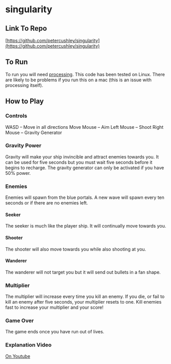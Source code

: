 # singularity
## Link To Repo
[https://github.com/petercushley/singularity](https://github.com/petercushley/singularity)
## To Run
To run you will need [processing](https://processing.org). This code has been tested on Linux. There are likely to be problems if you run this on a mac (this is an issue with processing itself).
## How to Play
### Controls
WASD – Move in all directions Move Mouse – Aim
Left Mouse – Shoot
Right Mouse – Gravity Generator
### Gravity Power
Gravity will make your ship invincible and attract enemies towards you. It can be used for five seconds but you must wait five seconds before it begins to recharge. The gravity generator can only be activated if you have 50% power.
### Enemies
Enemies will spawn from the blue portals. A new wave will spawn every ten seconds or if there are no enemies left.
#### Seeker
The seeker is much like the player ship. It will continually move towards you.
#### Shooter
The shooter will also move towards you while also shooting at you.
#### Wanderer
The wanderer will not target you but it will send out bullets in a fan shape.
### Multiplier
The multiplier will increase every time you kill an enemy. If you die, or fail to kill an enemy after five seconds, your multiplier resets to one. Kill enemies fast to increase your multiplier and your score!
### Game Over
The game ends once you have run out of lives.
### Explanation Video
[On Youtube](https://www.youtube.com/watch?v=-jqPd7ddFpE&feature=youtu.be)
